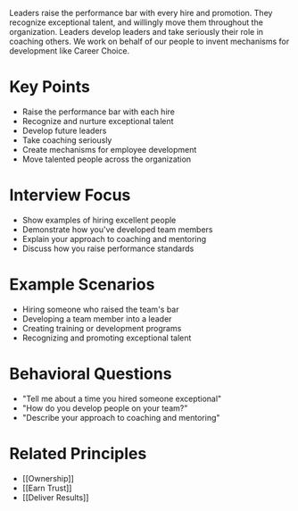Leaders raise the performance bar with every hire and promotion. They recognize exceptional talent, and willingly move them throughout the organization. Leaders develop leaders and take seriously their role in coaching others. We work on behalf of our people to invent mechanisms for development like Career Choice.

# Key Points

- Raise the performance bar with each hire
- Recognize and nurture exceptional talent
- Develop future leaders
- Take coaching seriously
- Create mechanisms for employee development
- Move talented people across the organization

# Interview Focus

- Show examples of hiring excellent people
- Demonstrate how you've developed team members
- Explain your approach to coaching and mentoring
- Discuss how you raise performance standards

# Example Scenarios

- Hiring someone who raised the team's bar
- Developing a team member into a leader
- Creating training or development programs
- Recognizing and promoting exceptional talent

# Behavioral Questions

- "Tell me about a time you hired someone exceptional"
- "How do you develop people on your team?"
- "Describe your approach to coaching and mentoring"

# Related Principles

- [[Ownership]]
- [[Earn Trust]]
- [[Deliver Results]]
